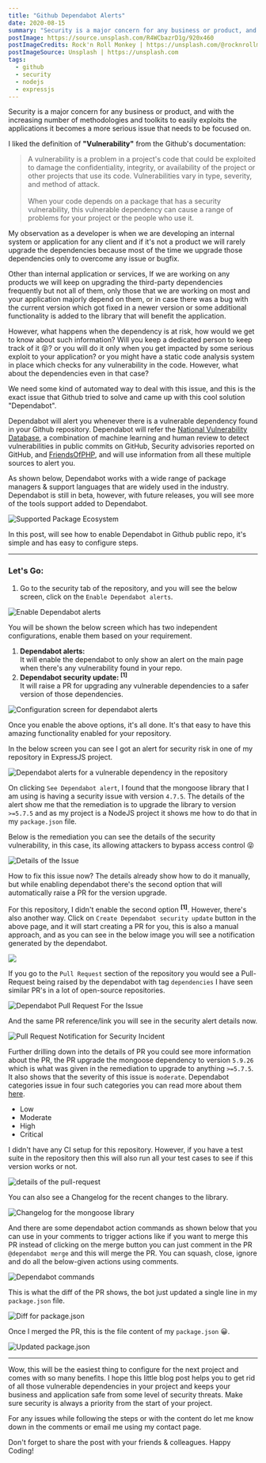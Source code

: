 ```yaml
---
title: "Github Dependabot Alerts"
date: 2020-08-15
summary: "Security is a major concern for any business or product, and with the increasing number of methodologies and toolkits to easily exploits…"
postImage: https://source.unsplash.com/R4WCbazrD1g/920x460
postImageCredits: Rock'n Roll Monkey | https://unsplash.com/@rocknrollmonkey
postImageSource: Unsplash | https://unsplash.com
tags: 
  - github
  - security
  - nodejs
  - expressjs
---
```


<p>Security is a major concern for any business or product, and with the increasing number of methodologies and toolkits to easily exploits the applications it becomes a more serious issue that needs to be focused on.</p><p>I liked the definition of <strong>"Vulnerability"</strong> from the Github's documentation:</p><blockquote>A vulnerability is a problem in a project's code that could be exploited to damage the confidentiality, integrity, or availability of the project or other projects that use its code. Vulnerabilities vary in type, severity, and method of attack.<br><br>When your code depends on a package that has a security vulnerability, this vulnerable dependency can cause a range of problems for your project or the people who use it.</blockquote><p>My observation as a developer is when we are developing an internal system or application for any client and if it's not a product we will rarely upgrade the dependencies because most of the time we upgrade those dependencies only to overcome any issue or bugfix.</p><p>Other than internal application or services, If we are working on any products we will keep on upgrading the third-party dependencies frequently but not all of them, only those that we are working on most and your application majorly depend on them, or in case there was a bug with the current version which got fixed in a newer version or some additional functionality is added to the library that will benefit the application.</p><p>However, what happens when the dependency is at risk, how would we get to know about such information? Will you keep a dedicated person to keep track of it 😝? or you will do it only when you get impacted by some serious exploit to your application? or you might have a static code analysis system in place which checks for any vulnerability in the code. However, what about the dependencies even in that case?</p><p>We need some kind of automated way to deal with this issue, and this is the exact issue that Github tried to solve and came up with this cool solution "Dependabot".</p><p>Dependabot will alert you whenever there is a vulnerable dependency found in your Github repository. Dependabot will refer the <a href="https://nvd.nist.gov/">National Vulnerability Database</a>, a combination of machine learning and human review to detect vulnerabilities in public commits on GitHub, Security advisories reported on GitHub, and <a href="https://github.com/FriendsOfPHP/security-advisories">FriendsOfPHP</a>, and will use information from all these multiple sources to alert you.</p><p>As shown below, Dependabot works with a wide range of package managers &amp; support languages that are widely used in the industry. Dependabot is still in beta, however, with future releases, you will see more of the tools support added to Dependabot.</p>

![Supported Package Ecosystem](/images/github-dependabot-alerts/Screenshot-2020-08-08-at-2.18.14-PM.png "Supported Package Ecosystem")

<p>In this post, will see how to enable Dependabot in Github public repo, it's simple and has easy to configure steps.</p><hr><h3 id="let-s-go-">Let's Go:</h3><ol><li>Go to the security tab of the repository, and you will see the below screen, click on the <code>Enable Dependabot alerts</code>.</li></ol>

![Enable Dependabot alerts](/images/github-dependabot-alerts/Screenshot-2020-07-30-at-12.53.57-PM.png "Enable Dependabot alerts")

<p>You will be shown the below screen which has two independent configurations, enable them based on your requirement.</p><ol><li><strong>Dependabot alerts:</strong><br>It will enable the dependabot to only show an alert on the main page when there's any vulnerability found in your repo.</li><li><strong>Dependabot security update: <sup>[1]</sup></strong><br>It will raise a PR for upgrading any vulnerable dependencies to a safer version of those dependencies.</li></ol>

![Configuration screen for dependabot alerts](/images/github-dependabot-alerts/Screenshot-2020-08-03-at-11.00.27-AM.png "Configuration screen for dependabot alerts")

<p>Once you enable the above options, it's all done. It's that easy to have this amazing functionality enabled for your repository.</p><p>In the below screen you can see I got an alert for security risk in one of my repository in ExpressJS project.</p>

![Dependabot alerts for a vulnerable dependency in the repository](/images/github-dependabot-alerts/Screenshot-2020-07-29-at-7.43.45-PM.png "Dependabot alerts for a vulnerable dependency in the repository")

<p>On clicking <code>See Dependabot alert</code>, I found that the mongoose library that I am using is having a security issue with version <code>4.7.5</code>. The details of the alert show me that the remediation is to upgrade the library to version <code>&gt;=5.7.5</code> and as my project is a NodeJS project it shows me how to do that in my <code>package.json</code> file.</p><p>Below is the remediation you can see the details of the security vulnerability, in this case, its allowing attackers to bypass access control 😝</p>

![Details of the Issue](/images/github-dependabot-alerts/Screenshot-2020-07-29-at-7.44.04-PM.png "Details of the Issue")

<p>How to fix this issue now? The details already show how to do it manually, but while enabling dependabot there's the second option that will automatically raise a PR for the version upgrade.</p><p>For this repository, I didn't enable the second option <strong><sup>[1]</sup></strong>. However, there's also another way. Click on <code>Create Dependabot security update</code> button in the above page, and it will start creating a PR for you, this is also a manual approach, and as you can see in the below image you will see a notification generated by the dependabot.</p>

![](/images/github-dependabot-alerts/Screenshot-2020-07-29-at-7.44.26-PM.png)

<p>If you go to the <code>Pull Request</code> section of the repository you would see a Pull-Request being raised by the dependabot with tag <code>dependencies</code> I have seen similar PR's in a lot of open-source repositories. </p>

![Dependabot Pull Request For the Issue](/images/github-dependabot-alerts/Screenshot-2020-07-29-at-7.49.49-PM.png "Dependabot Pull Request For the Issue")

<p>And the same PR reference/link you will see in the security alert details now.</p>

![Pull Request Notification for Security Incident](/images/github-dependabot-alerts/Screenshot-2020-07-29-at-7.49.37-PM.png "Pull Request Notification for Security Incident")

<p>Further drilling down into the details of PR you could see more information about the PR, the PR upgrade the mongoose dependency to version <code>5.9.26</code> which is what was given in the remediation to upgrade to anything <code>&gt;=5.7.5</code>. It also shows that the severity of this issue is <code>moderate</code>. Dependabot categories issue in four such categories you can read more about them <a href="https://www.first.org/cvss/specification-document">here</a>.</p><ul><li>Low</li><li>Moderate</li><li>High</li><li>Critical</li></ul><p>I didn't have any CI setup for this repository. However, if you have a test suite in the repository then this will also run all your test cases to see if this version works or not.</p>

![details of the pull-request](/images/github-dependabot-alerts/Screenshot-2020-07-29-at-7.50.07-PM.png "details of the pull-request")

<p>You can also see a Changelog for the recent changes to the library.</p>

![Changelog for the mongoose library](/images/github-dependabot-alerts/Screenshot-2020-07-30-at-12.56.29-PM.png "Changelog for the mongoose library")

<p>And there are some dependabot action commands as shown below that you can use in your comments to trigger actions like if you want to merge this PR instead of clicking on the merge button you can just comment in the PR <code>@dependabot merge</code> and this will merge the PR. You can squash, close, ignore and do all the below-given actions using comments.</p>

![Dependabot commands](/images/github-dependabot-alerts/Screenshot-2020-07-30-at-12.56.52-PM.png "Dependabot commands")

<p>This is what the diff of the PR shows, the bot just updated a single line in my <code>package.json</code> file.</p>

![Diff for <code>package.json</code>](/images/github-dependabot-alerts/Screenshot-2020-07-30-at-12.57.17-PM.png "Diff for <code>package.json</code>")

<p>Once I merged the PR, this is the file content of my <code>package.json</code> 😀.</p>

![Updated package.json](/images/github-dependabot-alerts/Screenshot-2020-07-29-at-7.50.51-PM.png "Updated package.json")

---

<p>Wow, this will be the easiest thing to configure for the next project and comes with so many benefits. I hope this little blog post helps you to get rid of all those vulnerable dependencies in your project and keeps your business and application safe from some level of security threats. Make sure security is always a priority from the start of your project.</p><p>For any issues while following the steps or with the content do let me know down in the comments or email me using my contact page.</p><p>Don't forget to share the post with your friends &amp; colleagues. Happy Coding!</p>
